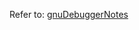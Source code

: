Refer to: [gnuDebuggerNotes](https://github.com/GitLeeRepo/C_ProgrammingNotes/blob/master/gnuDebuggerNotes.md#overview)
